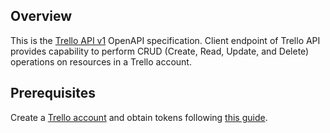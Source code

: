 ## Overview

This is the [Trello API v1](https://trello.com) OpenAPI specification. Client endpoint of Trello API provides capability to perform CRUD (Create, Read, Update, and Delete) operations on resources in a Trello account.
## Prerequisites

  Create a [Trello account](https://trello.com) and obtain tokens following [this guide](https://developer.atlassian.com/cloud/trello/guides/rest-api/api-introduction/#authentication-and-authorization).
